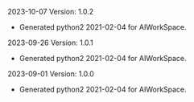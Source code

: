 2023-10-07 Version: 1.0.2
- Generated python2 2021-02-04 for AIWorkSpace.

2023-09-26 Version: 1.0.1
- Generated python2 2021-02-04 for AIWorkSpace.

2023-09-01 Version: 1.0.0
- Generated python2 2021-02-04 for AIWorkSpace.

